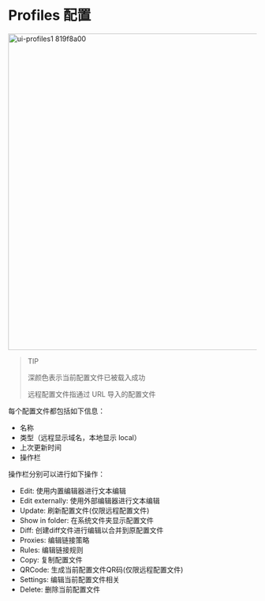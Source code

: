 # Profiles 配置

<img width="642" alt="ui-profiles1 819f8a00" src="https://github.com/Z-Siqi/Clash-for-Windows_Chinese/assets/77391690/53bada24-d57c-485c-8f83-034156bbaae3">

> TIP
>
> 深颜色表示当前配置文件已被载入成功
>
> 远程配置文件指通过 URL 导入的配置文件

每个配置文件都包括如下信息：

* 名称
* 类型（远程显示域名，本地显示 local）
* 上次更新时间
* 操作栏

操作栏分别可以进行如下操作：

* Edit: 使用内置编辑器进行文本编辑
* Edit externally: 使用外部编辑器进行文本编辑
* Update: 刷新配置文件(仅限远程配置文件)
* Show in folder: 在系统文件夹显示配置文件
* Diff: 创建diff文件进行编辑以合并到原配置文件
* Proxies: 编辑链接策略
* Rules: 编辑链接规则
* Copy: 复制配置文件
* QRCode: 生成当前配置文件QR码(仅限远程配置文件)
* Settings: 编辑当前配置文件相关
* Delete: 删除当前配置文件
